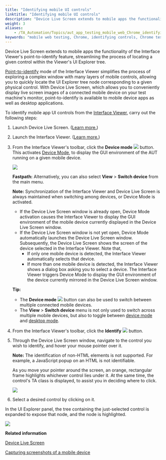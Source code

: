 ```yaml
--- 
title: "Identifying mobile UI controls"
linktitle: "Identifying mobile UI controls"
description: "Device Live Screen extends to mobile apps the functionality of the Interface Viewer's point-to-identify feature, streamlining the process of locating a given control within the Viewer's UI Explorer tree."
weight: 3
aliases: 
    - /TA_Automation/Topics/aut_app_testing_mobile_web_Chrome_identifying_controls.html
keywords: "mobile web testing, Chrome, identifying controls, Chrome testing, Android, identifying controls"
---
```


Device Live Screen extends to mobile apps the functionality of the Interface Viewer's point-to-identify feature, streamlining the process of locating a given control within the Viewer's UI Explorer tree.

[Point-to-identify](/TA_Help/Topics/Interface_def_Viewer_identify.html) mode of the Interface Viewer simplifies the process of exploring a complex window with many layers of mobile controls, allowing you to quickly locate the UI Explorer tree node corresponding to a given physical control. With Device Live Screen, which allows you to conveniently display live screen images of a connected mobile device on your test machine's monitor, point-to-identify is available to mobile device apps as well as desktop applications.

To identify mobile app UI controls from the [Interface Viewer](/TA_Help/Topics/Interface_def_Viewer_identify.html), carry out the following steps:

1.  Launch Device Live Screen. \([Learn more.](/TA_Help/Topics/ug_DLS.html)\)

2.  Launch the Interface Viewer. \([Learn more.](/TA_Help/Topics/Interface_def_Viewer_Starting.html)\)

3.  From the Interface Viewer's toolbar, click the **Device mode** ![](/images/TA_Help/Images/btn_device_mode_Viewer.png) button. This activates [Device Mode](/TA_Help/Topics/ug_Interface_UI_explorer_panel.html#section.device_desktop_mode), to display the GUI environment of the AUT running on a given mobile device.

    ![](/images/TA_Automation/Images/Viewer_toolbar_device_mode_btn.png)

    **Fastpath:** Alternatively, you can also select **View** \> **Switch device** from the main menu.

    **Note:** Synchronization of the Interface Viewer and Device Live Screen is always maintained when switching among devices, or Device Mode is activated.

    -   If the Device Live Screen window is already open, Device Mode activation causes the Interface Viewer to display the GUI environment of the mobile device currently displayed in the Device Live Screen window.
    -   If the Device Live Screen window is not yet open, Device Mode automatically launches the Device Live Screen window. Subsequently, the Device Live Screen shows the screen of the device selected in the Interface Viewer. Note that,
        -   If only one mobile device is detected, the Interface Viewer automatically selects that device.
        -   If more than one mobile device is detected, the Interface Viewer shows a dialog box asking you to select a device.
    The Interface Viewer triggers Device Mode to display the GUI environment of the device currently mirrored in the Device Live Screen window.

    **Tip:**

    -   The **Device mode** ![](/images/TA_Help/Images/btn_device_mode_Viewer.png) button can also be used to switch between multiple connected mobile devices.
    -   The **View** \> **Switch device** menu is not only used to switch across multiple mobile devices, but also to toggle between [device mode](/TA_Help/Topics/ug_Interface_UI_explorer_panel.html#section.device_desktop_mode) and [desktop mode](/TA_Help/Topics/ug_Interface_UI_explorer_panel.html#section.device_desktop_mode).
4.  From the Interface Viewer's toolbar, click the **Identify** ![](/images/TA_Automation/Images/identify_btn.png) button.

5.  Through the Device Live Screen window, navigate to the control you wish to identify, and hover your mouse pointer over it.

    **Note:** The identification of non-HTML elements is not supported. For example, a JavaScript popup on an HTML is not identifiable.

    As you move your pointer around the screen, an orange, rectangular frame highlights whichever control lies under it. At the same time, the control's TA class is displayed, to assist you in deciding where to click.

    ![](/images/Android/Images/chrome_Android_Identify_effect.png)

6.  Select a desired control by clicking on it.


In the UI Explorer panel, the tree containing the just-selected control is expanded to expose that node, and the node is highlighted.

![](/images/Android/Images/chrome_Android_Identify_Viewer.png)




**Related information**  


[Device Live Screen](/TA_Help/Topics/ug_DLS.html)

[Capturing screenshots of a mobile device](/TA_Help/Topics/ug_capturing_mobile_screenshot.html)

